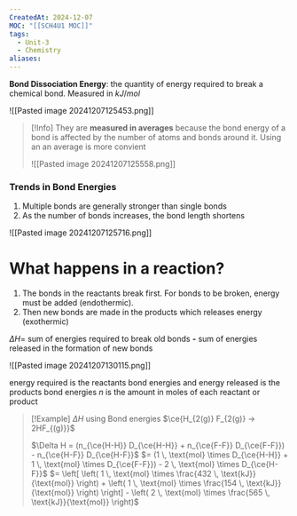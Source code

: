 ```yaml
---
CreatedAt: 2024-12-07
MOC: "[[SCH4U1 MOC]]"
tags:
  - Unit-3
  - Chemistry
aliases:
---
```

**Bond Dissociation Energy**: the quantity of energy required to break a chemical bond. Measured in $kJ/mol$

![[Pasted image 20241207125453.png]]

> [!Info]
> They are **measured in averages** because the bond energy of a bond is affected by the number of atoms and bonds around it. Using an an average is more convient
> 
> ![[Pasted image 20241207125558.png]]

### Trends in Bond Energies
1. Multiple bonds are generally stronger than single bonds
2. As the number of bonds increases, the bond length shortens


![[Pasted image 20241207125716.png]]

# What happens in a reaction?
1. The bonds in the reactants break first. For bonds to be broken, energy must be added (endothermic). 
2. Then new bonds are made in the products which releases energy (exothermic)


$\Delta H=$ 
	sum of energies required to break old bonds **-** 
	sum of energies released in the formation of new bonds

![[Pasted image 20241207130115.png]]

energy required is the reactants bond energies and energy released is the products bond energies
$n$ is the amount in moles of each reactant or product

> [!Example] $\Delta H$ using Bond energies
> $\ce{H_{2(g)} F_{2(g)} -> 2HF_{(g)}}$
> 
> $\Delta H = (n_{\ce{H-H}} D_{\ce{H-H}} + n_{\ce{F-F}} D_{\ce{F-F}}) - n_{\ce{H-F}} D_{\ce{H-F}}$
> $= (1 \, \text{mol} \times D_{\ce{H-H}} + 1 \, \text{mol} \times D_{\ce{F-F}}) - 2 \, \text{mol} \times D_{\ce{H-F}}$
> $= \left[ \left( 1 \, \text{mol} \times \frac{432 \, \text{kJ}}{\text{mol}} \right) + \left( 1 \, \text{mol} \times \frac{154 \, \text{kJ}}{\text{mol}} \right) \right] - \left( 2 \, \text{mol} \times \frac{565 \, \text{kJ}}{\text{mol}} \right)$
> 